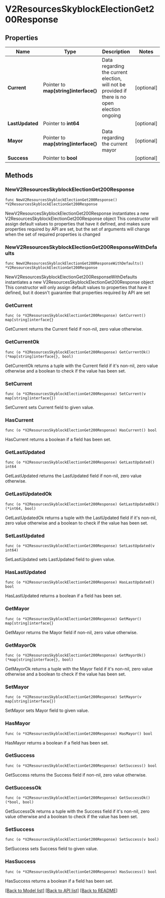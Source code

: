 # V2ResourcesSkyblockElectionGet200Response

## Properties

Name | Type | Description | Notes
------------ | ------------- | ------------- | -------------
**Current** | Pointer to **map[string]interface{}** | Data regarding the current election, will not be provided if there is no open election ongoing | [optional] 
**LastUpdated** | Pointer to **int64** |  | [optional] 
**Mayor** | Pointer to **map[string]interface{}** | Data regarding the current mayor | [optional] 
**Success** | Pointer to **bool** |  | [optional] 

## Methods

### NewV2ResourcesSkyblockElectionGet200Response

`func NewV2ResourcesSkyblockElectionGet200Response() *V2ResourcesSkyblockElectionGet200Response`

NewV2ResourcesSkyblockElectionGet200Response instantiates a new V2ResourcesSkyblockElectionGet200Response object
This constructor will assign default values to properties that have it defined,
and makes sure properties required by API are set, but the set of arguments
will change when the set of required properties is changed

### NewV2ResourcesSkyblockElectionGet200ResponseWithDefaults

`func NewV2ResourcesSkyblockElectionGet200ResponseWithDefaults() *V2ResourcesSkyblockElectionGet200Response`

NewV2ResourcesSkyblockElectionGet200ResponseWithDefaults instantiates a new V2ResourcesSkyblockElectionGet200Response object
This constructor will only assign default values to properties that have it defined,
but it doesn't guarantee that properties required by API are set

### GetCurrent

`func (o *V2ResourcesSkyblockElectionGet200Response) GetCurrent() map[string]interface{}`

GetCurrent returns the Current field if non-nil, zero value otherwise.

### GetCurrentOk

`func (o *V2ResourcesSkyblockElectionGet200Response) GetCurrentOk() (*map[string]interface{}, bool)`

GetCurrentOk returns a tuple with the Current field if it's non-nil, zero value otherwise
and a boolean to check if the value has been set.

### SetCurrent

`func (o *V2ResourcesSkyblockElectionGet200Response) SetCurrent(v map[string]interface{})`

SetCurrent sets Current field to given value.

### HasCurrent

`func (o *V2ResourcesSkyblockElectionGet200Response) HasCurrent() bool`

HasCurrent returns a boolean if a field has been set.

### GetLastUpdated

`func (o *V2ResourcesSkyblockElectionGet200Response) GetLastUpdated() int64`

GetLastUpdated returns the LastUpdated field if non-nil, zero value otherwise.

### GetLastUpdatedOk

`func (o *V2ResourcesSkyblockElectionGet200Response) GetLastUpdatedOk() (*int64, bool)`

GetLastUpdatedOk returns a tuple with the LastUpdated field if it's non-nil, zero value otherwise
and a boolean to check if the value has been set.

### SetLastUpdated

`func (o *V2ResourcesSkyblockElectionGet200Response) SetLastUpdated(v int64)`

SetLastUpdated sets LastUpdated field to given value.

### HasLastUpdated

`func (o *V2ResourcesSkyblockElectionGet200Response) HasLastUpdated() bool`

HasLastUpdated returns a boolean if a field has been set.

### GetMayor

`func (o *V2ResourcesSkyblockElectionGet200Response) GetMayor() map[string]interface{}`

GetMayor returns the Mayor field if non-nil, zero value otherwise.

### GetMayorOk

`func (o *V2ResourcesSkyblockElectionGet200Response) GetMayorOk() (*map[string]interface{}, bool)`

GetMayorOk returns a tuple with the Mayor field if it's non-nil, zero value otherwise
and a boolean to check if the value has been set.

### SetMayor

`func (o *V2ResourcesSkyblockElectionGet200Response) SetMayor(v map[string]interface{})`

SetMayor sets Mayor field to given value.

### HasMayor

`func (o *V2ResourcesSkyblockElectionGet200Response) HasMayor() bool`

HasMayor returns a boolean if a field has been set.

### GetSuccess

`func (o *V2ResourcesSkyblockElectionGet200Response) GetSuccess() bool`

GetSuccess returns the Success field if non-nil, zero value otherwise.

### GetSuccessOk

`func (o *V2ResourcesSkyblockElectionGet200Response) GetSuccessOk() (*bool, bool)`

GetSuccessOk returns a tuple with the Success field if it's non-nil, zero value otherwise
and a boolean to check if the value has been set.

### SetSuccess

`func (o *V2ResourcesSkyblockElectionGet200Response) SetSuccess(v bool)`

SetSuccess sets Success field to given value.

### HasSuccess

`func (o *V2ResourcesSkyblockElectionGet200Response) HasSuccess() bool`

HasSuccess returns a boolean if a field has been set.


[[Back to Model list]](../README.md#documentation-for-models) [[Back to API list]](../README.md#documentation-for-api-endpoints) [[Back to README]](../README.md)


